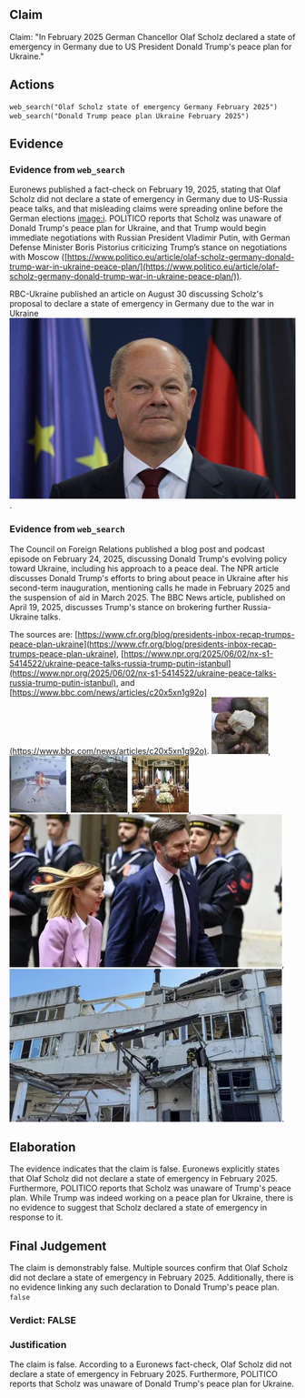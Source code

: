 ## Claim
Claim: "In February 2025 German Chancellor Olaf Scholz declared a state of emergency in Germany due to US President Donald Trump's peace plan for Ukraine."

## Actions
```
web_search("Olaf Scholz state of emergency Germany February 2025")
web_search("Donald Trump peace plan Ukraine February 2025")
```

## Evidence
### Evidence from `web_search`
Euronews published a fact-check on February 19, 2025, stating that Olaf Scholz did not declare a state of emergency in Germany due to US-Russia peace talks, and that misleading claims were spreading online before the German elections <image:i>. POLITICO reports that Scholz was unaware of Donald Trump's peace plan for Ukraine, and that Trump would begin immediate negotiations with Russian President Vladimir Putin, with German Defense Minister Boris Pistorius criticizing Trump’s stance on negotiations with Moscow ([https://www.politico.eu/article/olaf-scholz-germany-donald-trump-war-in-ukraine-peace-plan/](https://www.politico.eu/article/olaf-scholz-germany-donald-trump-war-in-ukraine-peace-plan/)).

RBC-Ukraine published an article on August 30 discussing Scholz's proposal to declare a state of emergency in Germany due to the war in Ukraine ![image 9229](media/2025-08-30_21-54-1756590882-814609.jpg).


### Evidence from `web_search`
The Council on Foreign Relations published a blog post and podcast episode on February 24, 2025, discussing Donald Trump's evolving policy toward Ukraine, including his approach to a peace deal. The NPR article discusses Donald Trump's efforts to bring about peace in Ukraine after his second-term inauguration, mentioning calls he made in February 2025 and the suspension of aid in March 2025. The BBC News article, published on April 19, 2025, discusses Trump's stance on brokering further Russia-Ukraine talks.

The sources are: [https://www.cfr.org/blog/presidents-inbox-recap-trumps-peace-plan-ukraine](https://www.cfr.org/blog/presidents-inbox-recap-trumps-peace-plan-ukraine), [https://www.npr.org/2025/06/02/nx-s1-5414522/ukraine-peace-talks-russia-trump-putin-istanbul](https://www.npr.org/2025/06/02/nx-s1-5414522/ukraine-peace-talks-russia-trump-putin-istanbul), and [https://www.bbc.com/news/articles/c20x5xn1g92o](https://www.bbc.com/news/articles/c20x5xn1g92o). ![image 9237](media/2025-08-30_21-55-1756590910-184160.jpg), ![image 9233](media/2025-08-30_21-55-1756590901-609778.jpg), ![image 9234](media/2025-08-30_21-55-1756590903-576327.jpg), ![image 9239](media/2025-08-30_21-55-1756590914-884199.jpg), ![image 9244](media/2025-08-30_21-55-1756590934-571468.jpg), ![image 9246](media/2025-08-30_21-55-1756590934-963749.jpg).


## Elaboration
The evidence indicates that the claim is false. Euronews explicitly states that Olaf Scholz did not declare a state of emergency in February 2025. Furthermore, POLITICO reports that Scholz was unaware of Trump's peace plan. While Trump was indeed working on a peace plan for Ukraine, there is no evidence to suggest that Scholz declared a state of emergency in response to it.


## Final Judgement
The claim is demonstrably false. Multiple sources confirm that Olaf Scholz did not declare a state of emergency in February 2025. Additionally, there is no evidence linking any such declaration to Donald Trump's peace plan. `false`

### Verdict: FALSE

### Justification
The claim is false. According to a Euronews fact-check, Olaf Scholz did not declare a state of emergency in February 2025. Furthermore, POLITICO reports that Scholz was unaware of Donald Trump's peace plan for Ukraine.
